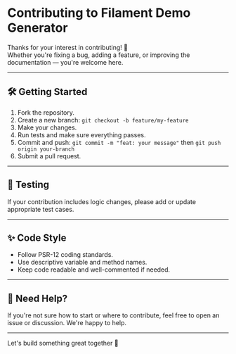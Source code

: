 # Contributing to Filament Demo Generator

Thanks for your interest in contributing! 🎉  
Whether you're fixing a bug, adding a feature, or improving the documentation — you're welcome here.

---

## 🛠 Getting Started

1. Fork the repository.
2. Create a new branch: `git checkout -b feature/my-feature`
3. Make your changes.
4. Run tests and make sure everything passes.
5. Commit and push: `git commit -m "feat: your message"` then `git push origin your-branch`
6. Submit a pull request.

---

## 🧪 Testing

If your contribution includes logic changes, please add or update appropriate test cases.

---

## ✨ Code Style

- Follow PSR-12 coding standards.
- Use descriptive variable and method names.
- Keep code readable and well-commented if needed.

---

## 🙌 Need Help?

If you're not sure how to start or where to contribute, feel free to open an issue or discussion. We're happy to help.

---

Let's build something great together 🚀